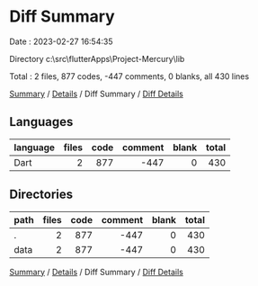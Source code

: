 # Diff Summary

Date : 2023-02-27 16:54:35

Directory c:\\src\\flutterApps\\Project-Mercury\\lib

Total : 2 files,  877 codes, -447 comments, 0 blanks, all 430 lines

[Summary](results.md) / [Details](details.md) / Diff Summary / [Diff Details](diff-details.md)

## Languages
| language | files | code | comment | blank | total |
| :--- | ---: | ---: | ---: | ---: | ---: |
| Dart | 2 | 877 | -447 | 0 | 430 |

## Directories
| path | files | code | comment | blank | total |
| :--- | ---: | ---: | ---: | ---: | ---: |
| . | 2 | 877 | -447 | 0 | 430 |
| data | 2 | 877 | -447 | 0 | 430 |

[Summary](results.md) / [Details](details.md) / Diff Summary / [Diff Details](diff-details.md)
